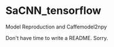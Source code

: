 # SaCNN_tensorflow
Model Reproduction and Caffemodel2npy

Don't have time to write a README. Sorry.
